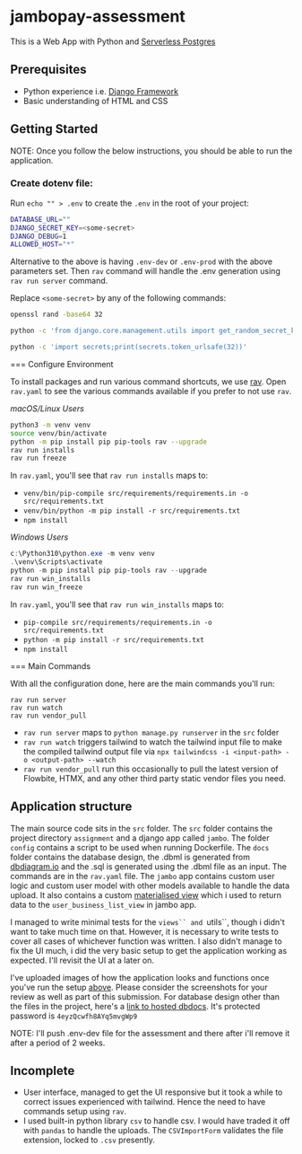# jambopay-assessment
This is a Web App with Python and [Serverless Postgres](https://neon.tech/)

## Prerequisites
- Python experience i.e. [Django Framework](https://docs.djangoproject.com/en/4.2/)
- Basic understanding of HTML and CSS

## Getting Started
NOTE: Once you follow the below instructions, you should be able to run the application.

### Create dotenv file:
Run `echo "" > .env` to create the `.env` in the root of your project:

```bash
DATABASE_URL=""
DJANGO_SECRET_KEY=<some-secret>
DJANGO_DEBUG=1
ALLOWED_HOST="*"
```
Alternative to the above is having `.env-dev` or `.env-prod` with the above parameters set. Then `rav` command will handle the .env generation using `rav run server` command.

Replace `<some-secret>` by any of the following commands:

```bash
openssl rand -base64 32
```

```bash
python -c 'from django.core.management.utils import get_random_secret_key; print(get_random_secret_key())'
```

```bash
python -c 'import secrets;print(secrets.token_urlsafe(32))'
```

=== Configure Environment

To install packages and run various command shortcuts, we use [rav](https://github.com/jmitchel3/rav). Open `rav.yaml` to see the various commands available if you prefer to not use `rav`.

_macOS/Linux Users_
```bash
python3 -m venv venv
source venv/bin/activate
python -m pip install pip pip-tools rav --upgrade
rav run installs
rav run freeze
```
In `rav.yaml`, you'll see that `rav run installs` maps to:

- `venv/bin/pip-compile src/requirements/requirements.in -o src/requirements.txt`
- `venv/bin/python -m pip install -r src/requirements.txt`
- `npm install`


_Windows Users_
```powershell
c:\Python310\python.exe -m venv venv
.\venv\Scripts\activate
python -m pip install pip pip-tools rav --upgrade
rav run win_installs
rav run win_freeze
```
In `rav.yaml`, you'll see that `rav run win_installs` maps to:

- `pip-compile src/requirements/requirements.in -o src/requirements.txt`
- `python -m pip install -r src/requirements.txt`
- `npm install`


=== Main Commands

With all the configuration done, here are the main commands you'll run:

```
rav run server
rav run watch
rav run vendor_pull
```

- `rav run server` maps to `python manage.py runserver` in the `src` folder
- `rav run watch` triggers tailwind to watch the tailwind input file to make the compiled tailwind output file via `npx tailwindcss -i <input-path> -o <output-path> --watch`
- `rav run vendor_pull` run this occasionally to pull the latest version of Flowbite, HTMX, and any other third party static vendor files you need.

## Application structure

The main source code sits in the `src` folder. The `src` folder contains the project directory `assignment` and a django app called `jambo`.
The folder `config` contains a script to be used when running Dockerfile. The `docs` folder contains the database design, the .dbml is generated from [dbdiagram.io](https://dbdiagram.io/) and the .sql is generated using the .dbml file as an input. The commands are in the `rav.yaml` file.
The `jambo` app contains custom user logic and custom user model with other models available to handle the data upload. It also contains a custom [materialised view](https://github.com/sreevardhanreddi/django-materialized-views) which i used to return data to the `user_business_list_view` in jambo app.

I managed to write minimal tests for the `views`` and `utils``, though i didn't want to take much time on that. However, it is necessary to write tests to cover all cases of whichever function was written. I also didn't manage to fix the UI much, i did the very basic setup to get the application working as expected. I'll revisit the UI at a later on.

I've uploaded images of how the application looks and functions once you've run the setup [above](#getting-started). Please consider the screenshots for your review as well as part of this submission.
For database design other than the files in the project, here's a [link to hosted dbdocs](https://dbdocs.io/haroldyewa/assignment). It's protected password is `4eyzQcwfh8AYq5mvgWp9`

NOTE:
I'll push .env-dev file for the assessment and there after i'll remove it after a period of 2 weeks.

## Incomplete
- User interface, managed to get the UI responsive but it took a while to correct issues experienced with tailwind. Hence the need to have commands setup using `rav`.
- I used built-in python library `csv` to handle csv. I would have traded it off with `pandas` to handle the uploads. The `CSVImportForm` validates the file extension, locked to `.csv` presently.